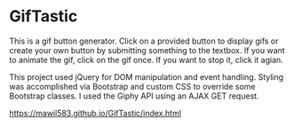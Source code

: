 # GifTastic

This is a gif button generator. Click on a provided button to display gifs or create your own button by submitting something to the textbox. If you want to animate the gif, click on the gif once. If you want to stop it, click it agian. 

This project used jQuery for DOM manipulation and event handling. Styling was accomplished via Bootstrap and custom CSS to override some Bootstrap classes. I used the Giphy API using an AJAX GET request. 

https://mawil583.github.io/GifTastic/index.html
